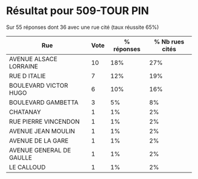 # Résultat pour 509-TOUR PIN

Sur 55 réponses dont 36 avec une rue cité (taux réussite 65%)

| Rue | Vote | % réponses | % Nb rues cités|
|-----|------|------------|----------------|
| AVENUE ALSACE LORRAINE | 10 | 18% | 27%|
| RUE D ITALIE | 7 | 12% | 19%|
| BOULEVARD VICTOR HUGO | 6 | 10% | 16%|
| BOULEVARD GAMBETTA | 3 | 5% | 8%|
| CHATANAY | 1 | 1% | 2%|
| RUE PIERRE VINCENDON | 1 | 1% | 2%|
| AVENUE JEAN MOULIN | 1 | 1% | 2%|
| AVENUE DE LA GARE | 1 | 1% | 2%|
| AVENUE GENERAL DE GAULLE | 1 | 1% | 2%|
| LE CALLOUD | 1 | 1% | 2%|
